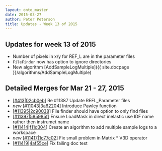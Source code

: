 ```yaml
---
layout: onto_master
date: 2015-03-27
author: Peter Peterson
title: Updates - Week 13 of 2015
---
```

Updates for week 13 of 2015
---------------------------
* Number of pixels in x/y for REF_L are in the parameter files
* `FileFinder` now has option to ignore directories
* New algorithm [AddSampleLogMultiple]({{ site.docpage }}/algorithms/AddSampleLogMultiple)

Detailed Merges for Mar 21 - 27, 2015
-------------------------------------
* \[[#413](https://github.com/mantidproject/mantid/pull/413)\|[02cb0eb](https://github.com/mantidproject/mantid/commit/02cb0eb0d5a3d1e3a1324601419c760b1db1cb4f)\] Re #11387 Update REFL_Parameter files
* *new* \[[#11043](http://trac.mantidproject.org/mantid/ticket/11043)\|[3a62204](https://github.com/mantidproject/mantid/commit/3a622047da3cc95a538cc5bbe869a845ab293c0f)\] Introduce Pawley function
* \[[#11395](http://trac.mantidproject.org/mantid/ticket/11395)\|[2c90038](https://github.com/mantidproject/mantid/commit/2c900384de7d91d34d11241468bf8765bfb6e343)\] File finder should have option to only find files
* \[[#11397](http://trac.mantidproject.org/mantid/ticket/11397)\|[585985f](https://github.com/mantidproject/mantid/commit/585985fa991a05abc26625c9a82a6dd4c519c030)\] Ensure LoadMask in direct inelastic use IDF name rather then instrumet name
* \[[#11414](http://trac.mantidproject.org/mantid/ticket/11414)\|[f11d304](https://github.com/mantidproject/mantid/commit/f11d30470d21e290e4a55c90e550c253eee8109c)\] Create an algorithm to add multiple sample logs to a workspace
* *new* \[[#11417](http://trac.mantidproject.org/mantid/ticket/11417)\|[1c77c02](https://github.com/mantidproject/mantid/commit/1c77c024c8c40ddcab69bbbdd9600d2c1b7737c2)\] Fix small problem in Matrix * V3D operator
* \[[#11419](http://trac.mantidproject.org/mantid/ticket/11419)\|[4af55ce](https://github.com/mantidproject/mantid/commit/4af55ce0d060db0bd9bed079be51fc5e492bce17)\] Fix failing doc test
